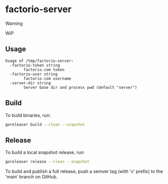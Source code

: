 # factorio-server

> [!WARNING]
> WiP

## Usage

```
Usage of /tmp/factorio-server:
  -factorio-token string
    	factorio.com token
  -factorio-user string
    	factorio.com username
  -server-dir string
    	Server base dir and process pwd (default "server")
```

## Build

To build binaries, run:

```sh
goreleaser build --clean --snapshot
```

## Release

To build a local snapshot release, run:

```sh
goreleaser release --clean --snapshot
```

To build and publish a full release, push a semver tag (with 'v' prefix) to the 'main' branch on GitHub.
